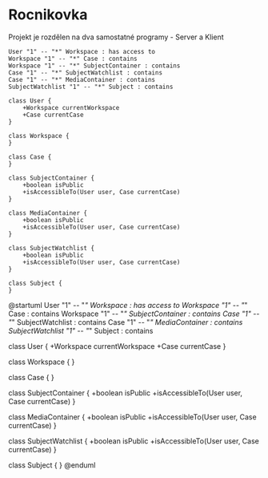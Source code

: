 # Rocnikovka
Projekt je rozdělen na dva samostatné programy - Server a Klient

```mermaid
User "1" -- "*" Workspace : has access to
Workspace "1" -- "*" Case : contains
Workspace "1" -- "*" SubjectContainer : contains
Case "1" -- "*" SubjectWatchlist : contains
Case "1" -- "*" MediaContainer : contains
SubjectWatchlist "1" -- "*" Subject : contains

class User {
    +Workspace currentWorkspace
    +Case currentCase
}

class Workspace {
}

class Case {
}

class SubjectContainer {
    +boolean isPublic
    +isAccessibleTo(User user, Case currentCase)
}

class MediaContainer {
    +boolean isPublic
    +isAccessibleTo(User user, Case currentCase)
}

class SubjectWatchlist {
    +boolean isPublic
    +isAccessibleTo(User user, Case currentCase)
}

class Subject {
}
```

@startuml
User "1" -- "*" Workspace : has access to
Workspace "1" -- "*" Case : contains
Workspace "1" -- "*" SubjectContainer : contains
Case "1" -- "*" SubjectWatchlist : contains
Case "1" -- "*" MediaContainer : contains
SubjectWatchlist "1" -- "*" Subject : contains

class User {
    +Workspace currentWorkspace
    +Case currentCase
}

class Workspace {
}

class Case {
}

class SubjectContainer {
    +boolean isPublic
    +isAccessibleTo(User user, Case currentCase)
}

class MediaContainer {
    +boolean isPublic
    +isAccessibleTo(User user, Case currentCase)
}

class SubjectWatchlist {
    +boolean isPublic
    +isAccessibleTo(User user, Case currentCase)
}

class Subject {
}
@enduml
